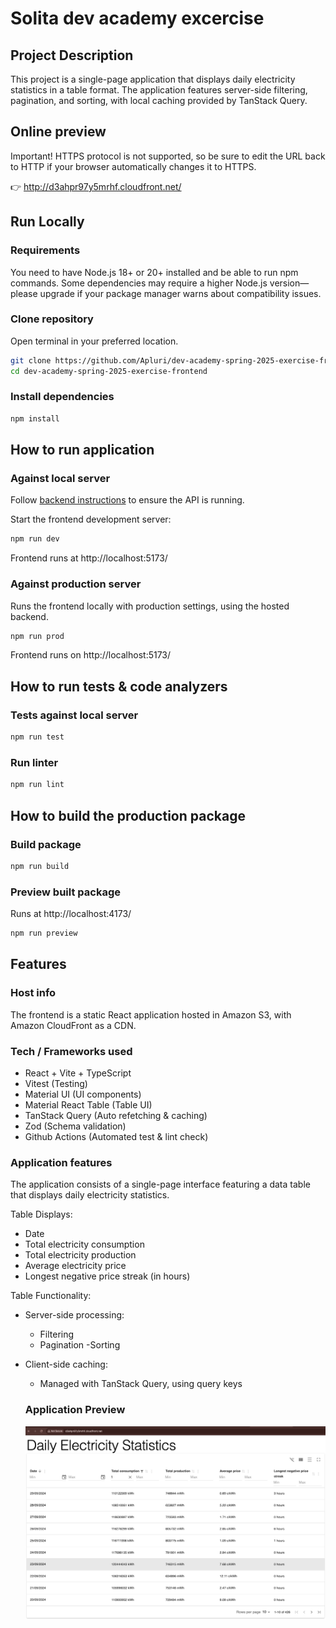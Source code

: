 # Solita dev academy excercise

## Project Description

This project is a single-page application that displays daily electricity statistics in a table format. The application features server-side filtering, pagination, and sorting, with local caching provided by TanStack Query.

## Online preview

Important! HTTPS protocol is not supported, so be sure to edit the URL back to HTTP if your browser automatically changes it to HTTPS.

👉 http://d3ahpr97y5mrhf.cloudfront.net/

## Run Locally

### Requirements

You need to have Node.js 18+ or 20+ installed and be able to run npm commands. Some dependencies may require a higher Node.js version—please upgrade if your package manager warns about compatibility issues.

### Clone repository

Open terminal in your preferred location.

```bash
git clone https://github.com/Apluri/dev-academy-spring-2025-exercise-frontend.git
cd dev-academy-spring-2025-exercise-frontend
```

### Install dependencies

```bash
npm install
```

## How to run application

### Against local server

Follow [backend instructions](https://github.com/Apluri/dev-academy-spring-2025-exercise-backend) to ensure the API is running.

Start the frontend development server:

```bash
npm run dev
```

Frontend runs at http://localhost:5173/

### Against production server

Runs the frontend locally with production settings, using the hosted backend.

```bash
npm run prod
```

Frontend runs on http://localhost:5173/

## How to run tests & code analyzers

### Tests against local server

```bash
npm run test
```

### Run linter

```bash
npm run lint
```

## How to build the production package

### Build package

```bash
npm run build
```

### Preview built package

Runs at http://localhost:4173/

```bash
npm run preview
```

## Features

### Host info

The frontend is a static React application hosted in Amazon S3, with Amazon CloudFront as a CDN.

### Tech / Frameworks used

- React + Vite + TypeScript
- Vitest (Testing)
- Material UI (UI components)
- Material React Table (Table UI)
- TanStack Query (Auto refetching & caching)
- Zod (Schema validation)
- Github Actions (Automated test & lint check)

### Application features

The application consists of a single-page interface featuring a data table that displays daily electricity statistics.

Table Displays:

- Date
- Total electricity consumption
- Total electricity production
- Average electricity price
- Longest negative price streak (in hours)

Table Functionality:

- Server-side processing:

  - Filtering
  - Pagination
    -Sorting

- Client-side caching:

  - Managed with TanStack Query, using query keys

  ### Application Preview

  ![Application Preview](assets/app-preview.png)
